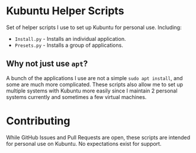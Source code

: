 # Kubuntu Helper Scripts
Set of helper scripts I use to set up Kubuntu for personal use. Including:
* `Install.py` - Installs an individual application.
* `Presets.py` - Installs a group of applications.

## Why not just use `apt`?
A bunch of the applications I use are not a simple `sudo apt install`, and
some are much more complicated. These scripts also allow me to set up
multiple systems with Kubuntu more easily since I maintain 2 personal
systems currently and sometimes a few virtual machines.

# Contributing
While GitHub Issues and Pull Requests are open, these scripts are intended
for personal use on Kubuntu. No expectations exist for support.
